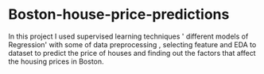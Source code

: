# Boston-house-price-predictions
In this project I used supervised learning techniques ' different models of Regression' with some of data preprocessing , selecting feature and EDA  to dataset to predict the price of houses and finding out the factors that affect the housing  prices in Boston.
